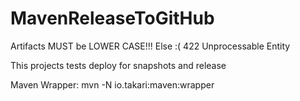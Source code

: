 # MavenReleaseToGitHub

Artifacts MUST be LOWER CASE!!!  Else  :( 422 Unprocessable Entity


This projects tests deploy for snapshots and release


Maven Wrapper:
mvn -N io.takari:maven:wrapper
